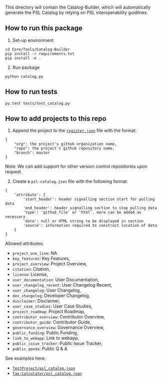 This directory will contain the Catalog-Builder, which will automatically generate the PSL Catalog by relying on PSL interoperability guidlines.

How to run this package
------------------------
1. Set-up environment
```
cd Core/Tools/Catalog-Builder
pip install -r requirements.txt
pip install -e .
```

2. Run package

`python catalog.py`

How to run tests
------------------

`py.test tests/test_catalog.py`

How to add projects to this repo
---------------------------------
1. Append the project to the [`register.json`](../../../Catalog/register.json) file with the format:
```
{
    "org": the project's github organization name,
    "repo": the project's github repository name,
    "branch": master
}
```

Note: We can add support for other version control repositories upon request.

2. Create a `psl-catalog.json` file with the following format:
```
{
    'attribute': {
        'start_header': header signalling section start for pulling data
        'end_header': header signalling section to stop pulling data
        'type': 'github_file' or 'html', more can be added as necessary
        'data': null or HTML string to be displayed in section
        'source': information required to construct location of data
    }
}
```

Allowed attributes:
  - `project_one_line`: NA
  - `key_features`: Key Features,
  - `project_overview`: Project Overview,
  - `citation`: Citation,
  - `license`: License,
  - `user_documentation`: User Documentation,
  - `user_changelog_recent`: User Changelog Recent,
  - `user_changelog`: User Changelog,
  - `dev_changelog`: Developer Changelog,
  - `disclaimer`: Disclaimer,
  - `user_case_studies`: User Case Studies,
  - `project_roadmap`: Project Roadmap,
  - `contributor_overview`: Contributor Overview,
  - `contributor_guide`: Contributor Guide,
  - `governance_overview`: Governance Overview,
  - `public_funding`: Public Funding,
  - `link_to_webapp`: Link to webapp,
  - `public_issue_tracker`: Public Issue Tracker,
  - `public_qanda`: Public Q & A

See examples here:
- [`TestProject/psl_catalog.json`][]
- [`Tax-Calculator/psl_catalog.json`][]




[`TestProject/psl_catalog.json`]: catalog_builder/tests/TestProject/psl_catalog.json
[`Tax-Calculator/psl_catalog.json`]: https://github.com/hdoupe/Tax-Calculator/blob/psl-catalog/psl_catalog.json